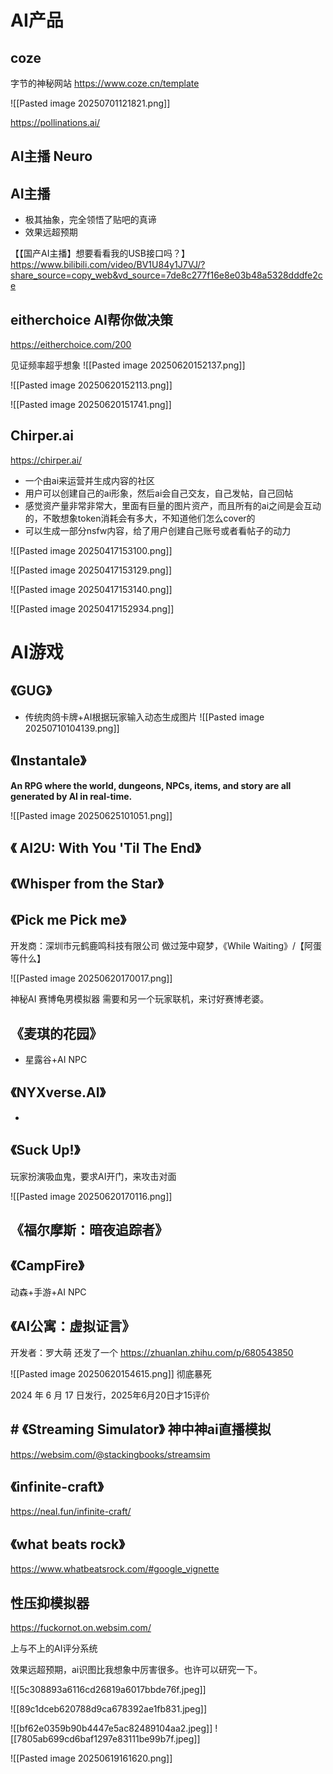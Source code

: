
# AI产品

## coze

字节的神秘网站
https://www.coze.cn/template

![[Pasted image 20250701121821.png]]






https://pollinations.ai/

## AI主播 Neuro



## AI主播

- 极其抽象，完全领悟了贴吧的真谛
- 效果远超预期

【【国产AI主播】想要看看我的USB接口吗？】 https://www.bilibili.com/video/BV1U84y1J7VJ/?share_source=copy_web&vd_source=7de8c277f16e8e03b48a5328dddfe2ce


## eitherchoice AI帮你做决策  

https://eitherchoice.com/200


见证频率超乎想象
![[Pasted image 20250620152137.png]]


![[Pasted image 20250620152113.png]]




![[Pasted image 20250620151741.png]]


## Chirper.ai

https://chirper.ai/


- 一个由ai来运营并生成内容的社区
- 用户可以创建自己的ai形象，然后ai会自己交友，自己发帖，自己回帖
- 感觉资产量非常非常大，里面有巨量的图片资产，而且所有的ai之间是会互动的，不敢想象token消耗会有多大，不知道他们怎么cover的
- 可以生成一部分nsfw内容，给了用户创建自己账号或者看帖子的动力



![[Pasted image 20250417153100.png]]

![[Pasted image 20250417153129.png]]

![[Pasted image 20250417153140.png]]



![[Pasted image 20250417152934.png]]





# AI游戏

## 《GUG》

- 传统肉鸽卡牌+AI根据玩家输入动态生成图片
![[Pasted image 20250710104139.png]]


## 《Instantale》

**An RPG where the world, dungeons, NPCs, items, and story are all generated by AI in real-time.**

![[Pasted image 20250625101051.png]]


## 《 AI2U: With You 'Til The End》




## 《Whisper from the Star》

## 《Pick me Pick me》

开发商：深圳市元鹤鹿鸣科技有限公司
做过笼中窥梦，《While Waiting》/【阿蛋等什么】



![[Pasted image 20250620170017.png]]

神秘AI 赛博龟男模拟器
需要和另一个玩家联机，来讨好赛博老婆。


## 《麦琪的花园》

- 星露谷+AI NPC

## 《NYXverse.AI》

- 


## 《Suck Up!》

玩家扮演吸血鬼，要求AI开门，来攻击对面

![[Pasted image 20250620170116.png]]



## 《福尔摩斯：暗夜追踪者》




## 《CampFire》

动森+手游+AI NPC




## 《AI公寓：虚拟证言》


开发者：罗大萌
还发了一个
https://zhuanlan.zhihu.com/p/680543850




![[Pasted image 20250620154615.png]]
彻底暴死

  
2024 年 6 月 17 日发行，2025年6月20日才15评价




## # 《Streaming Simulator》 神中神ai直播模拟
https://websim.com/@stackingbooks/streamsim


## 《infinite-craft》
https://neal.fun/infinite-craft/


## 《what beats rock》

https://www.whatbeatsrock.com/#google_vignette



## 性压抑模拟器

https://fuckornot.on.websim.com/

上与不上的AI评分系统


效果远超预期，ai识图比我想象中厉害很多。也许可以研究一下。


![[5c308893a6116cd26819a6017bbde76f.jpeg]]


![[89c1dceb620788d9ca678392ae1fb831.jpeg]]



![[bf62e0359b90b4447e5ac82489104aa2.jpeg]]
![[7805ab699cd6baf1297e83111be99b7f.jpeg]]





![[Pasted image 20250619161620.png]]